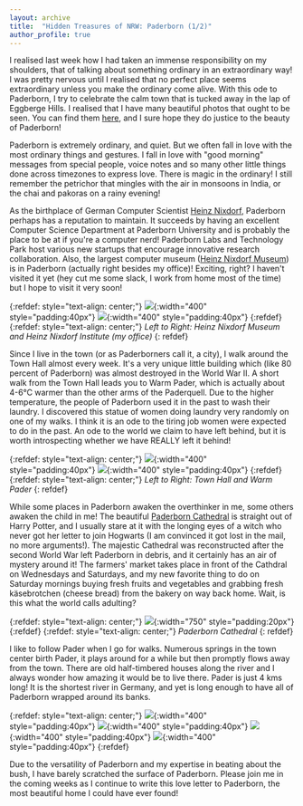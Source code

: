 ```yaml
---
layout: archive
title:  "Hidden Treasures of NRW: Paderborn (1/2)"
author_profile: true
---
```


I realised last week how I had taken an immense responsibility on my shoulders, that of talking about something ordinary in an extraordinary way! I was pretty nervous until I realised that no perfect place seems extraordinary unless you make the ordinary come alive. With this ode to Paderborn, I try to celebrate the calm town that is tucked away in the lap of Eggberge Hills. I realised that I have many beautiful photos that ought to be seen. You can find them [here](http://mugdhak30.github.io/photos_of_paderborn/), and I sure hope they do justice to the beauty of Paderborn!

Paderborn is extremely ordinary, and quiet. But we often fall in love with the most ordinary things and gestures. I fall in love with "good morning" messages from special people, voice notes and so many other little things done across timezones to express love. There is magic in the ordinary! I still remember the petrichor that mingles with the air in monsoons in India, or the chai and pakoras on a rainy evening! 

As the birthplace of German Computer Scientist [Heinz Nixdorf](https://en.wikipedia.org/wiki/Heinz_Nixdorf), Paderborn perhaps has a reputation to maintain. It succeeds by having an excellent Computer Science Department at Paderborn University and is probably the place to be at if you're a computer nerd! Paderborn Labs and Technology Park host various new startups that encourage innovative research collaboration. Also, the largest computer museum ([Heinz Nixdorf Museum](https://www.hnf.de/en/home.html)) is in Paderborn (actually right besides my office)! Exciting, right? I haven't visited it yet (hey cut me some slack, I work from home most of the time) but I hope to visit it very soon! 

{:refdef: style="text-align: center;"}
![](/images/Paderborn2_11.jpg){:width="400" style="padding:40px"}
![](/images/Paderborn2_12.jpg){:width="400" style="padding:40px"}
{:refdef}
{:refdef: style="text-align: center;"}
*Left to Right: Heinz Nixdorf Museum and Heinz Nixdorf Institute (my office)*
{: refdef}

Since I live in the town (or as Paderborners call it, a city), I walk around the Town Hall almost every week. It's a very unique little building which (like 80 percent of Paderborn) was almost destroyed in the World War II. A short walk from the Town Hall leads you to Warm Pader, which is actually about 4-6°C warmer than the other arms of the Paderquell. Due to the higher temperature, the people of Paderborn used it in the past to wash their laundry. I discovered this statue of women doing laundry very randomly on one of my walks. I think it is an ode to the tiring job women were expected to do in the past. An ode to the world we claim to have left behind, but it is worth introspecting whether we have REALLY left it behind!

{:refdef: style="text-align: center;"}
![](/images/Paderborn2_5.jpg){:width="400" style="padding:40px"}
![](/images/Paderbornextra10.jpg){:width="400" style="padding:40px"}
{:refdef}
{:refdef: style="text-align: center;"}
*Left to Right: Town Hall and Warm Pader*
{: refdef}

While some places in Paderborn awaken the overthinker in me, some others awaken the child in me! The beautiful [Paderborn Cathedral](https://www.dom-paderborn.de/Home/) is straight out of Harry Potter, and I usually stare at it with the longing eyes of a witch who never got her letter to join Hogwarts (I am convinced it got lost in the mail, no more arguments!). The majestic Cathedral was reconstructed after the second World War left Paderborn in debris, and it certainly has an air of mystery around it! The farmers' market takes place in front of the Cathdral on Wednesdays and Saturdays, and my new favorite thing to do on Saturday mornings buying fresh fruits and vegetables and grabbing fresh käsebrotchen (cheese bread) from the bakery on way back home. Wait, is this what the world calls adulting?

{:refdef: style="text-align: center;"}
![](/images/Paderborn2_4.jpg){:width="750" style="padding:20px"}
{:refdef}
{:refdef: style="text-align: center;"}
*Paderborn Cathedral*
{: refdef}

I like to follow Pader when I go for walks. Numerous springs in the town center birth Pader, it plays around for a while but then promptly flows away from the town. There are old half-timbered houses along the river and I always wonder how amazing it would be to live there. Pader is just 4 kms long! It is the shortest river in Germany, and yet is long enough to have all of Paderborn wrapped around its banks. 

{:refdef: style="text-align: center;"}
![](/images/Paderbornextra14.jpg){:width="400" style="padding:40px"}
![](/images/Paderborn2_10.jpg){:width="400" style="padding:40px"}
![](/images/Paderborn2_7.jpg){:width="400" style="padding:40px"}
![](/images/Paderborn2_9.jpg){:width="400" style="padding:40px"}
{:refdef}

Due to the versatility of Paderborn and my expertise in beating about the bush, I have barely scratched the surface of Paderborn. Please join me in the coming weeks as I continue to write this love letter to Paderborn, the most beautiful home I could have ever found!